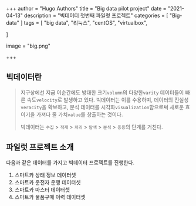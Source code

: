 +++
author = "Hugo Authors"
title = "Big data pilot project"
date = "2021-04-13"
description = "빅데이터 첫번째 파일럿 프로젝트"
categories = [
    "Big-data"
]
tags = [
    "big data", "리눅스", "centOS", "virtualbox",

]

image = "big.png"

+++



## 빅데이터란

>지구상에선 지금 이순간에도 방대한 크기`volumn`의 다양한`varity` 데이터들이 빠른 속도`velocity`로 발생하고 있다. 빅데이터는 이를 수용하며, 데이터의 진실성`veracity`을 확보하고, 분석 데이터를 시각화`visualization`함으로써 새로운 효이기을 가져다 줄 가치`value`를 창출하는 것이다.
>
>빅데이터는 `수집` > `적재` > `처리` > `탐색` > `분석` > `응용`의 단계를 거친다.

## 파일럿 프로젝트 소개

다음과 같은 데이터를 가지고 빅데이터 프로젝트를 진행한다.

1. 스마트카 상태 정보 데이터셋
2. 스마트카 운전자 운행 데이터셋
3. 스마트카 마스터 데이터셋
4. 스마트카 물품구매 이력 데이터셋